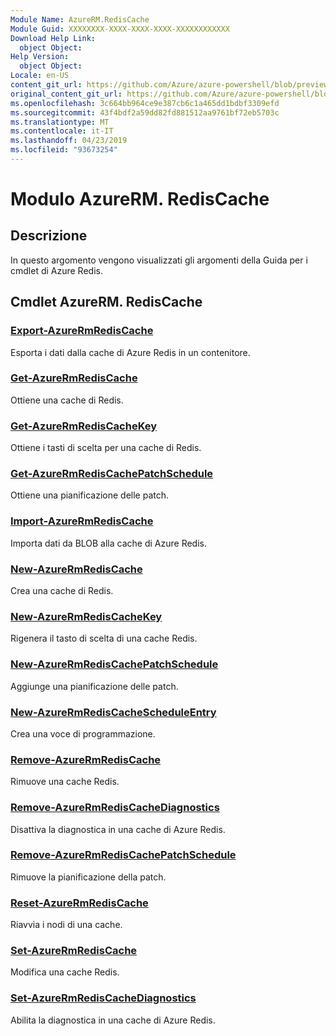 ```yaml
---
Module Name: AzureRM.RedisCache
Module Guid: XXXXXXXX-XXXX-XXXX-XXXX-XXXXXXXXXXXX
Download Help Link:
  object Object: 
Help Version:
  object Object: 
Locale: en-US
content_git_url: https://github.com/Azure/azure-powershell/blob/preview/src/ResourceManager/RedisCache/Commands.RedisCache/help/AzureRM.RedisCache.md
original_content_git_url: https://github.com/Azure/azure-powershell/blob/preview/src/ResourceManager/RedisCache/Commands.RedisCache/help/AzureRM.RedisCache.md
ms.openlocfilehash: 3c664bb964ce9e387cb6c1a465dd1bdbf3309efd
ms.sourcegitcommit: 43f4bdf2a59dd82fd881512aa9761bf72eb5703c
ms.translationtype: MT
ms.contentlocale: it-IT
ms.lasthandoff: 04/23/2019
ms.locfileid: "93673254"
---
```

# Modulo AzureRM. RedisCache
## Descrizione
In questo argomento vengono visualizzati gli argomenti della Guida per i cmdlet di Azure Redis.

## Cmdlet AzureRM. RedisCache
### [Export-AzureRmRedisCache](Export-AzureRmRedisCache.md)
Esporta i dati dalla cache di Azure Redis in un contenitore.

### [Get-AzureRmRedisCache](Get-AzureRmRedisCache.md)
Ottiene una cache di Redis.

### [Get-AzureRmRedisCacheKey](Get-AzureRmRedisCacheKey.md)
Ottiene i tasti di scelta per una cache di Redis.

### [Get-AzureRmRedisCachePatchSchedule](Get-AzureRmRedisCachePatchSchedule.md)
Ottiene una pianificazione delle patch.

### [Import-AzureRmRedisCache](Import-AzureRmRedisCache.md)
Importa dati da BLOB alla cache di Azure Redis.

### [New-AzureRmRedisCache](New-AzureRmRedisCache.md)
Crea una cache di Redis.

### [New-AzureRmRedisCacheKey](New-AzureRmRedisCacheKey.md)
Rigenera il tasto di scelta di una cache Redis.

### [New-AzureRmRedisCachePatchSchedule](New-AzureRmRedisCachePatchSchedule.md)
Aggiunge una pianificazione delle patch.

### [New-AzureRmRedisCacheScheduleEntry](New-AzureRmRedisCacheScheduleEntry.md)
Crea una voce di programmazione.

### [Remove-AzureRmRedisCache](Remove-AzureRmRedisCache.md)
Rimuove una cache Redis.

### [Remove-AzureRmRedisCacheDiagnostics](Remove-AzureRmRedisCacheDiagnostics.md)
Disattiva la diagnostica in una cache di Azure Redis.

### [Remove-AzureRmRedisCachePatchSchedule](Remove-AzureRmRedisCachePatchSchedule.md)
Rimuove la pianificazione della patch.

### [Reset-AzureRmRedisCache](Reset-AzureRmRedisCache.md)
Riavvia i nodi di una cache.

### [Set-AzureRmRedisCache](Set-AzureRmRedisCache.md)
Modifica una cache Redis.

### [Set-AzureRmRedisCacheDiagnostics](Set-AzureRmRedisCacheDiagnostics.md)
Abilita la diagnostica in una cache di Azure Redis.

